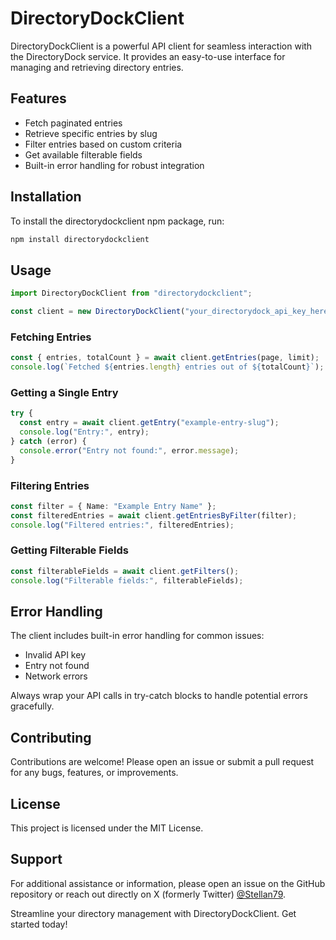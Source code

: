 # DirectoryDockClient

DirectoryDockClient is a powerful API client for seamless interaction with the DirectoryDock service. It provides an easy-to-use interface for managing and retrieving directory entries.

## Features

- Fetch paginated entries
- Retrieve specific entries by slug
- Filter entries based on custom criteria
- Get available filterable fields
- Built-in error handling for robust integration

## Installation

To install the directorydockclient npm package, run:

```sh
npm install directorydockclient
```

## Usage

```typescript
import DirectoryDockClient from "directorydockclient";

const client = new DirectoryDockClient("your_directorydock_api_key_here");
```

### Fetching Entries

```typescript
const { entries, totalCount } = await client.getEntries(page, limit);
console.log(`Fetched ${entries.length} entries out of ${totalCount}`);
```

### Getting a Single Entry

```typescript
try {
  const entry = await client.getEntry("example-entry-slug");
  console.log("Entry:", entry);
} catch (error) {
  console.error("Entry not found:", error.message);
}
```

### Filtering Entries

```typescript
const filter = { Name: "Example Entry Name" };
const filteredEntries = await client.getEntriesByFilter(filter);
console.log("Filtered entries:", filteredEntries);
```

### Getting Filterable Fields

```typescript
const filterableFields = await client.getFilters();
console.log("Filterable fields:", filterableFields);
```

## Error Handling

The client includes built-in error handling for common issues:

- Invalid API key
- Entry not found
- Network errors

Always wrap your API calls in try-catch blocks to handle potential errors gracefully.

## Contributing

Contributions are welcome! Please open an issue or submit a pull request for any bugs, features, or improvements.

## License

This project is licensed under the MIT License.

## Support

For additional assistance or information, please open an issue on the GitHub repository or reach out directly on X (formerly Twitter) [@Stellan79](https://x.com/Stellan79).

Streamline your directory management with DirectoryDockClient. Get started today!
